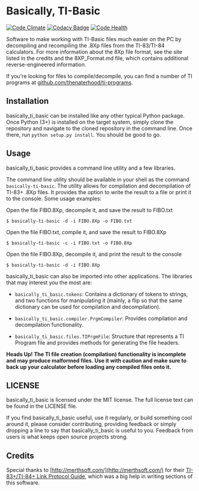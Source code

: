 Basically, TI-Basic
========
[![Code Climate](https://codeclimate.com/github/thenaterhood/basically-ti-basic/badges/gpa.svg)](https://codeclimate.com/github/thenaterhood/basically-ti-basic)
[![Codacy Badge](https://api.codacy.com/project/badge/grade/f1a58493247e491caecdd5d68b70620f)](https://www.codacy.com/app/thenaterhood/basically-ti-basic)
[![Code Health](https://landscape.io/github/thenaterhood/basically-ti-basic/master/landscape.svg?style=flat)](https://landscape.io/github/basically-ti-basic/heartbeat/master)


Software to make working with TI-Basic files much easier on the PC by decompiling
and recompiling the .8Xp files from the TI-83/TI-84 calculators. For more
information about the 8Xp file format, see the site listed in the credits and
the 8XP_Format.md file, which contains additional reverse-engineered
information.

If you're looking for files to compile/decompile, you can find a number of
TI programs at [github.com/thenaterhood/ti-programs](https://github.com/thenaterhood/ti-programs).

Installation
------------
basically_ti_basic can be installed like any other typical Python package.
Once Python (3+) is installed on the target system, simply clone the repository
and navigate to the cloned repository in the command line. Once there, run
`python setup.py install`. You should be good to go.

Usage
------------
basically_ti_basic provides a command line utility and a few libraries.

The command line utility should be available in your shell as the command
`basically-ti-basic`. The utility allows for compilation and decompilation of
TI-83+ .8Xp files. It provides the option to write the result to a file or
print it to the console. Some usage examples:

Open the file FIBO.8Xp, decompile it, and save the result to FIBO.txt

`$ basically-ti-basic -d -i FIBO.8Xp -o FIBO.txt`

Open the file FIBO.txt, compile it, and save the result to FIBO.8Xp

`$ basically-ti-basic -c -i FIBO.txt -o FIBO.8Xp`

Open the file FIBO.8Xp, decompile it, and print the result to the console

`$ basically-ti-basic -d -i FIBO.8Xp`

basically_ti_basic can also be imported into other applications. The libraries
that may interest you the most are:

* `basically_ti_basic.tokens`: Contains a dictionary of tokens to strings, and two functions for manipulating it (mainly, a flip so that the same dictionary can be used for compilation and decompilation).

* `basically_ti_basic.compiler.PrgmCompiler`: Provides compilation and decompilation functionality.

* `basically_ti_basic.files.TIPrgmFile`: Structure that represents a TI Program file and provides methods for generating the file headers.

**Heads Up! The TI file creation (compilation) functionality is incomplete and
may produce malformed files. Use it with caution and make sure to back up your
calculator before loading any compiled files onto it.**


LICENSE
------------
basically_ti_basic is licensed under the MIT license. The full license text
can be found in the LICENSE file.

If you find basically_ti_basic useful, use it regularly, or build something cool
around it, please consider contributing, providing feedback or simply dropping a
line to say that basically_ti_basic is useful to you. Feedback from users is
what keeps open source projects strong.

Credits
------------
Special thanks to [http://merthsoft.com/](http://merthsoft.com/) for their [TI-83+/TI-84+ Link Protocol Guide](http://merthsoft.com/linkguide/ti83+/index.html), which was a big help in writing sections of this software.
